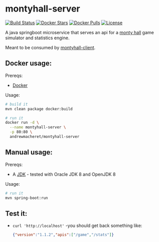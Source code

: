 # montyhall-server

[![Build Status](https://travis-ci.org/andrewmacheret/montyhall-server.svg?branch=master)](https://travis-ci.org/andrewmacheret/montyhall-server) [![Docker Stars](https://img.shields.io/docker/stars/andrewmacheret/montyhall-server.svg)](https://hub.docker.com/r/andrewmacheret/montyhall-server/) [![Docker Pulls](https://img.shields.io/docker/pulls/andrewmacheret/montyhall-server.svg)](https://hub.docker.com/r/andrewmacheret/montyhall-server/) [![License](https://img.shields.io/badge/license-MIT-lightgray.svg)](https://github.com/andrewmacheret/montyhall-server/blob/master/LICENSE.md)

A java springboot microservice that serves an api for a [monty hall](https://en.wikipedia.org/wiki/Monty_Hall_problem) game simulator and statistics engine.

Meant to be consumed by [montyhall-client](https://github.com/andrewmacheret/montyhall-client).

## Docker usage:

Prereqs:

* [Docker](https://www.docker.com/products/docker)

Usage:

```bash
# build it
mvn clean package docker:build

# run it
docker run -d \
  --name montyhall-server \
  -p 80:80 \
  andrewmacheret/montyhall-server
```

## Manual usage:

Prereqs:

* A [JDK](http://openjdk.java.net/projects/jdk8) - tested with Oracle JDK 8 and OpenJDK 8

Usage:

```bash
# run it
mvn spring-boot:run
```

## Test it:

* `curl 'http://localhost'` -you should get back something like:

  ```json
  {"version":"1.1.2","apis":["/game","/stats"]}
  ```

